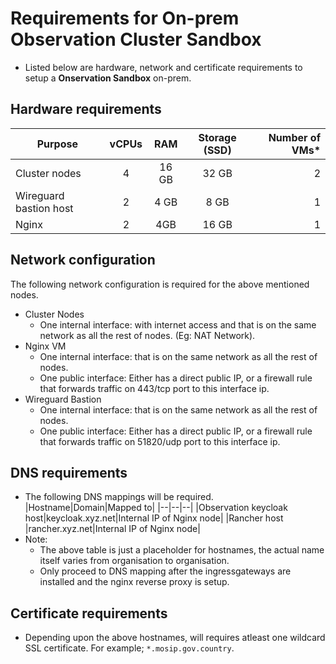 # Requirements for On-prem Observation Cluster Sandbox
* Listed below are hardware, network and certificate requirements to setup a **Onservation Sandbox** on-prem.
## Hardware requirements
|Purpose|vCPUs|RAM|Storage (SSD) |Number of VMs\*|
|---|:---:|:---:|:---:|---:|
|Cluster nodes | 4 | 16 GB | 32 GB |2|
|Wireguard bastion host| 2 | 4 GB | 8 GB |1|
|Nginx|2|4GB|16 GB|1|
## Network configuration
The following network configuration is required for the above mentioned nodes.
* Cluster Nodes
  * One internal interface: with internet access and that is on the same network as all the rest of nodes. (Eg: NAT Network).
* Nginx VM
  * One internal interface: that is on the same network as all the rest of nodes.
  * One public interface: Either has a direct public IP, or a firewall rule that forwards traffic on 443/tcp port to this interface ip.
* Wireguard Bastion
  * One internal interface: that is on the same network as all the rest of nodes.
  * One public interface: Either has a direct public IP, or a firewall rule that forwards traffic on 51820/udp port to this interface ip.
## DNS requirements
* The following DNS mappings will be required.
|Hostname|Domain|Mapped to|
|--|--|--|
|Observation keycloak host|keycloak.xyz.net|Internal IP of Nginx node|
|Rancher host |rancher.xyz.net|Internal IP of Nginx node|
* Note:
  * The above table is just a placeholder for hostnames, the actual name itself varies from organisation to organisation.
  * Only proceed to DNS mapping after the ingressgateways are installed and the nginx reverse proxy is setup.
## Certificate requirements
* Depending upon the above hostnames, will requires atleast one wildcard SSL certificate. For example; `*.mosip.gov.country`.
